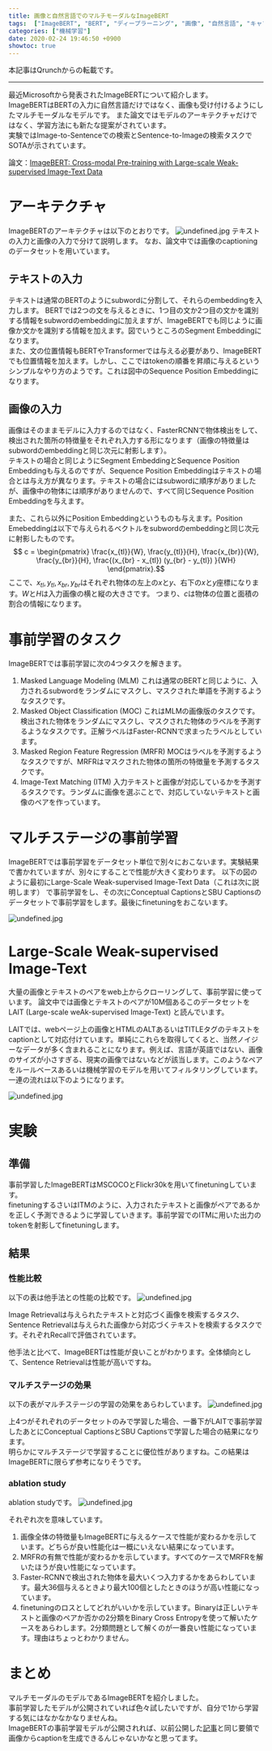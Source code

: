 ```yaml
---
title: 画像と自然言語でのマルチモーダルなImageBERT
tags:  ["ImageBERT", "BERT", "ディープラーニング", "画像", "自然言語", "キャプショニング"]
categories: ["機械学習"]
date: 2020-02-24 19:46:50 +0900
showtoc: true
---
```

本記事はQrunchからの転載です。
___
最近Microsoftから発表されたImageBERTについて紹介します。  
ImageBERTはBERTの入力に自然言語だけではなく、画像も受け付けるようにしたマルチモーダルなモデルです。
また論文ではモデルのアーキテクチャだけではなく、学習方法にも新たな提案がされています。  
実験ではImage-to-Sentenceでの検索とSentence-to-Imageの検索タスクでSOTAが示されています。

論文：[ImageBERT: Cross-modal Pre-training with Large-scale Weak-supervised Image-Text Data](https://arxiv.org/abs/2001.07966)

# アーキテクチャ
ImageBERTのアーキテクチャは以下のとおりです。
![undefined.jpg](3d410aa8e5a8ffef34906b41784d2cc8.png)
テキストの入力と画像の入力で分けて説明します。
なお、論文中では画像のcaptioningのデータセットを用いています。

## テキストの入力
テキストは通常のBERTのようにsubwordに分割して、それらのembeddingを入力します。
BERTでは2つの文を与えるときに、1つ目の文か2つ目の文かを識別する情報をsubwordのembeddingに加えますが、ImageBERTでも同じように画像か文かを識別する情報を加えます。図でいうところのSegment Embeddingになります。  
また、文の位置情報もBERTやTransformerでは与える必要があり、ImageBERTでも位置情報を加えます。しかし、ここではtokenの順番を昇順に与えるというシンプルなやり方のようです。これは図中のSequence Position Embeddingになります。

## 画像の入力
画像はそのままモデルに入力するのではなく、FasterRCNNで物体検出をして、検出された箇所の特徴量をそれぞれ入力する形になります（画像の特徴量はsubwordのembeddingと同じ次元に射影します）。  
テキストの場合と同じようにSegment EmbeddingとSequence Position Embeddingも与えるのですが、Sequence Position Embeddingはテキストの場合とは与え方が異なります。テキストの場合にはsubwordに順序がありましたが、画像中の物体には順序がありませんので、すべて同じSequence Position Embeddingを与えます。

また、これら以外にPosition Embeddingというものも与えます。Position Emebeddingは以下で与えられるベクトルをsubwordのembeddingと同じ次元に射影したものです。
$$ c = \begin{pmatrix} \frac{x_{tl}}{W}, \frac{y_{tl}}{H}, \frac{x_{br}}{W}, \frac{y_{br}}{H}, \frac{(x_{br} - x_{tl}) (y_{br} - y_{tl}) }{WH} \end{pmatrix}.$$
ここで、$x_{tl}, y_{tl},  x_{br}, y_{br}$はそれぞれ物体の左上の$x$と$y$、右下の$x$と$y$座標になります。$W$と$H$は入力画像の横と縦の大きさです。
つまり、$c$は物体の位置と面積の割合の情報になります。

# 事前学習のタスク
ImageBERTでは事前学習に次の4つタスクを解きます。
1. Masked Language Modeling (MLM)
これは通常のBERTと同じように、入力されるsubwordをランダムにマスクし、マスクされた単語を予測するようなタスクです。
1. Masked Object Classification (MOC)
これはMLMの画像版のタスクです。検出された物体をランダムにマスクし、マスクされた物体のラベルを予測するようなタスクです。正解ラベルはFaster-RCNNで求まったラベルとしています。
1. Masked Region Feature Regression (MRFR)
MOCはラベルを予測するようなタスクですが、MRFRはマスクされた物体の箇所の特徴量を予測するタスクです。
1. Image-Text Matching (ITM)
入力テキストと画像が対応しているかを予測するタスクです。ランダムに画像を選ぶことで、対応していないテキストと画像のペアを作っています。

# マルチステージの事前学習
ImageBERTでは事前学習をデータセット単位で別々におこないます。実験結果で書かれていますが、別々にすることで性能が大きく変わります。
以下の図のように最初にLarge-Scale Weak-supervised Image-Text Data（これは次に説明します）
で事前学習をし、その次にConceptual CaptionsとSBU Captionsのデータセットで事前学習をします。最後にfinetuningをおこないます。

![undefined.jpg](8de8eb1666c40d3555f915cbdbcb5ff5.png)

# Large-Scale Weak-supervised Image-Text
大量の画像とテキストのペアをweb上からクローリングして、事前学習に使っています。
論文中では画像とテキストのペアが10M個あるこのデータセットをLAIT (Large-scale weAk-supervised Image-Text) と読んでいます。

LAITでは、webページ上の画像とHTMLのALTあるいはTITLEタグのテキストをcaptionとして対応付けています。単純にこれらを取得してくると、当然ノイジーなデータが多く含まれることになります。例えば、言語が英語ではない、画像のサイズが小さすぎる、現実の画像ではないなどが該当します。このようなペアをルールベースあるいは機械学習のモデルを用いてフィルタリングしています。  
一連の流れは以下のようになります。

![undefined.jpg](7b99180c8ef8ce273378f8b2f51d9b85.png)

# 実験
## 準備
事前学習したImageBERTはMSCOCOとFlickr30kを用いてfinetuningしています。  
finetuningするさいはITMのように、入力されたテキストと画像がペアであるかを正しく予測できるように学習していきます。事前学習でのITMに用いた出力のtokenを射影してfinetuningします。

## 結果
### 性能比較
以下の表は他手法との性能の比較です。
![undefined.jpg](44d5e2d6fe2b015f68caecd6f1be4b3a.png)

Image Retrievalは与えられたテキストと対応づく画像を検索するタスク、Sentence Retrievalは与えられた画像から対応づくテキストを検索するタスクです。それぞれRecallで評価されています。

他手法と比べて、ImageBERTは性能が良いことがわかります。全体傾向として、Sentence Retrievalは性能が高いですね。

### マルチステージの効果
以下の表がマルチステージの学習の効果をあらわしています。
![undefined.jpg](871f6199938140733fd9eea8bd43ac69.png)

上4つがそれぞれのデータセットのみで学習した場合、一番下がLAITで事前学習したあとにConceptual CaptionsとSBU Captionsで学習した場合の結果になります。  
明らかにマルチステージで学習することに優位性がありますね。この結果はImageBERTに限らず参考になりそうです。

### ablation study
ablation studyです。
![undefined.jpg](39a03c0d5cb86482b2603a07545d2d40.png)

それぞれ次を意味しています。
1. 画像全体の特徴量もImageBERTに与えるケースで性能が変わるかを示しています。どちらが良い性能化は一概にいえない結果になっています。
1.  MRFRの有無で性能が変わるかを示しています。すべてのケースでMRFRを解いたほうが良い性能になっています。
1.  Faster-RCNNで検出された物体を最大いくつ入力するかをあらわしています。最大36個与えるときより最大100個としたときのほうが高い性能になっています。
1.  finetuningのロスとしてどれがいいかを示しています。Binaryは正しいテキストと画像のペアか否かの2分類をBinary Cross Entropyを使って解いたケースをあらわします。2分類問題として解くのが一番良い性能になっています。理由はちょっとわかりません。

# まとめ
マルチモーダルのモデルであるImageBERTを紹介しました。  
事前学習したモデルが公開されていれば色々試したいですが、自分で1から学習する気にはなかなかなりませんね。  
ImageBERTの事前学習モデルが公開されれば、以前公開した[記事](https://qrunch.net/@opqrstuvcut/entries/O37ZGE1YhN5or3Oi)と同じ要領で画像からcaptionを生成できるんじゃないかなと思ってます。
